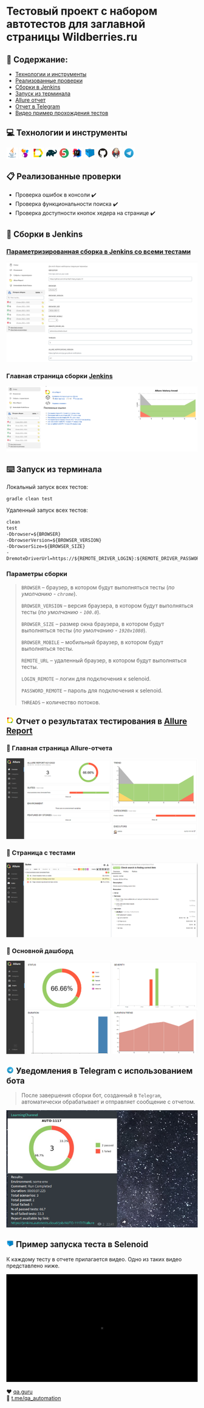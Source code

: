 # Тестовый проект с набором автотестов для заглавной страницы Wildberries.ru

## :page_with_curl: Содержание:

- <a href="#computer-сode_stack">Технологии и инструменты</a>
- <a href="#clipboard-реализованные-проверки">Реализованные проверки</a>
- <a href="#robot-сборки-в-Jenkins">Сборки в Jenkins</a>
- <a href="#keyboard-запуск-из-терминала">Запуск из терминала</a>
- <a href="#bar_chart-allure-отчет">Allure отчет</a>
- <a href="#robot-отчет-в-telegram">Отчет в Telegram</a>
- <a href="#film_projector-видео-пример-прохождения-тестов">Видео пример прохождения тестов</a>

## :computer: Технологии и инструменты
<p align="left"> 
<img width="6%" title="Java" src="images/logo/Java.svg">
<img width="6%" title="Selenide" src="images/logo/Selenide.svg">
<img width="6%" title="Allure Report" src="images/logo/Allure_Report.svg">
<img width="6%" title="Gradle" src="images/logo/Gradle.svg">
<img width="6%" title="JUnit5" src="images/logo/JUnit5.svg">
<img width="6%" title="IntelliJ IDEA" src="images/logo/Intelij_IDEA.svg">
<img width="6%" title="Selenoid" src="images/logo/Selenoid.svg">
<img width="6%" title="GitHub" src="images/logo/GitHub.svg">
<img width="6%" title="Jenkins" src="images/logo/Jenkins.svg">
<img width="6%" title="Telegram" src="images/logo/Telegram.svg">
</p>

## :clipboard: Реализованные проверки
- Проверка ошибок в консоли :heavy_check_mark:
- Проверка функциональности поиска :heavy_check_mark:
- Проверка доступности кнопок хедера на странице :heavy_check_mark:

## :robot: Сборки в Jenkins
### <a target="_blank" href="https://jenkins.autotests.cloud/job/AUTO-1117/">Параметризированная сборка в Jenkins со всеми тестами</a>
<p align="center">
<img title="Jenkins Job Run with parameters" src="images/screenshots/jenkins1.png">
</p>

###  Главная страница сборки <a target="_blank" href="https://jenkins.autotests.cloud/job/AUTO-1117/">Jenkins</a>
<p align="center">
<img title="Jenkins Job Run with parameters" src="images/screenshots/jenkins0.png">
</p>


## :keyboard: Запуск из терминала
Локальный запуск всех тестов:
```
gradle clean test
```


Удаленный запуск всех тестов:
```
clean
test
-Dbrowser=${BROWSER}
-DbrowserVersion=${BROWSER_VERSION}
-DbrowserSize=${BROWSER_SIZE}
-DremoteDriverUrl=https://${REMOTE_DRIVER_LOGIN}:${REMOTE_DRIVER_PASSWORD}@${REMOTE_DRIVER_URL}/wd/hub/
```
### Параметры сборки

> <code>BROWSER</code> – браузер, в котором будут выполняться тесты (_по умолчанию - <code>chrome</code>_).
>
> <code>BROWSER_VERSION</code> – версия браузера, в котором будут выполняться тесты (_по умолчанию - <code>100.0</code>_).
>
> <code>BROWSER_SIZE</code> – размер окна браузера, в котором будут выполняться тесты (_по умолчанию - <code>1920x1080</code>_).
> 
> <code>BROWSER_MOBILE</code> – мобильный браузер, в котором будут выполняться тесты.
>
> <code>REMOTE_URL</code> – удаленный браузер, в котором будут выполняться тесты.
> 
> <code>LOGIN_REMOTE</code> – логин для подключения к selenoid.
> 
> <code>PASSWORD_REMOTE</code> – пароль для подключения к selenoid.
> 
> <code>THREADS</code> – количество потоков.

## <img width="4%" title="Allure Report" src="images/logo/Allure_Report.svg"> Отчет о результатах тестирования в [Allure Report](https://jenkins.autotests.cloud/job/12-Antipant-HW14/allure/)

### :pushpin: Главная страница Allure-отчета

<p align="center">
<img title="Allure Overview" src="images/screenshots/allure-main.png">
</p>

### :pushpin: Страница с тестами

<p align="center">
<img title="Allure Behaviors" src="images/screenshots/allure-tests.png">
</p>

### :pushpin: Основной дашборд

<p align="center">
<img title="Allure Overview Dashboard" src="images/screenshots/allure-stata.png">
</p>


## <img width="4%" title="Telegram" src="images/logo/Telegram.svg"> Уведомления в Telegram с использованием бота

> После завершения сборки бот, созданный в <code>Telegram</code>, автоматически обрабатывает и отправляет сообщение с отчетом.
<p align="center">
<img title="Telegram Notifications" src="images/screenshots/telegram-report.png">
</p>

## <img width="4%" title="Telegram" src="images/logo/Selenoid.svg"> Пример запуска теста в Selenoid

К каждому тесту в отчете прилагается видео. Одно из таких видео представлено ниже.
<p align="center">
<img title="Selenoid Video" src="images/gif/video.gif">
</p>


:heart: <a target="_blank" href="https://qa.guru">qa.guru</a><br/>
:blue_heart: <a target="_blank" href="https://t.me/qa_automation">t.me/qa_automation</a>
